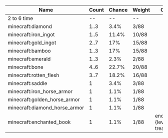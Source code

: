| Name                          | Count | Chance | Weight | Comment                                   |
| ----------------------------- | ----- | ------ | ------ | ----------------------------------------- |
| 2 to 6 time                   |    -- |     -- |     -- |                                           |
| minecraft:diamond             |  1..3 |   3.4% |   3/88 |                                           |
| minecraft:iron_ingot          |  1..5 |  11.4% |  10/88 |                                           |
| minecraft:gold_ingot          |  2..7 |    17% |  15/88 |                                           |
| minecraft:bamboo              |  1..3 |    17% |  15/88 |                                           |
| minecraft:emerald             |  1..3 |   2.3% |   2/88 |                                           |
| minecraft:bone                |  4..6 |  22.7% |  20/88 |                                           |
| minecraft:rotten_flesh        |  3..7 |  18.2% |  16/88 |                                           |
| minecraft:saddle              |     1 |   3.4% |   3/88 |                                           |
| minecraft:iron_horse_armor    |     1 |   1.1% |   1/88 |                                           |
| minecraft:golden_horse_armor  |     1 |   1.1% |   1/88 |                                           |
| minecraft:diamond_horse_armor |     1 |   1.1% |   1/88 |                                           |
| minecraft:enchanted_book      |     1 |   1.1% |   1/88 | enchantments: {level: 30, treasure: true} |